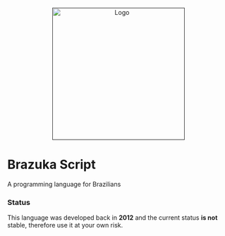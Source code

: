<p align="center">
  <a href="">
    <img alt="Logo" src="./image/brazuka_logo.png" width="300px">
  </a>
</p>

# Brazuka Script
A programming language for Brazilians

### Status
This language was developed back in __2012__ and the current status __is not__ stable, therefore use it at your own risk.

